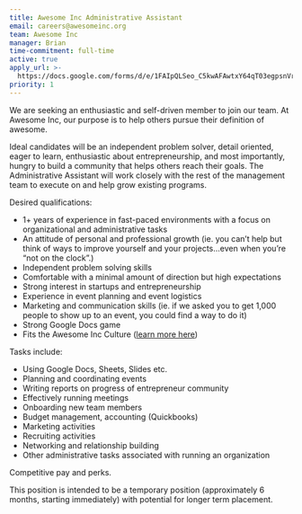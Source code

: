 ```yaml
---
title: Awesome Inc Administrative Assistant
email: careers@awesomeinc.org
team: Awesome Inc
manager: Brian
time-commitment: full-time
active: true
apply_url: >-
  https://docs.google.com/forms/d/e/1FAIpQLSeo_C5kwAFAwtxY64qT03egpsnVrwjGc-5UNezZ4HLwQj5SGA/viewform?usp=pp_url&entry.986034689
priority: 1
---
```

We are seeking an enthusiastic and self-driven member to join our team. At Awesome Inc, our purpose is to help others pursue their definition of awesome. 

Ideal candidates will be an independent problem solver, detail oriented, eager to learn, enthusiastic about entrepreneurship, and most importantly, hungry to build a community that helps others reach their goals. The Administrative Assistant will work closely with the rest of the management team to execute on and help grow existing programs.

Desired qualifications:



*   1+ years of experience in fast-paced environments with a focus on organizational and administrative tasks
*   An attitude of personal and professional growth (ie. you can’t help but think of ways to improve yourself and your projects...even when you’re “not on the clock”.)
*   Independent problem solving skills
*   Comfortable with a minimal amount of direction but high expectations
*   Strong interest in startups and entrepreneurship
*   Experience in event planning and event logistics
*   Marketing and communication skills (ie. if we asked you to get 1,000 people to show up to an event, you could find a way to do it)
*   Strong Google Docs game
*   Fits the Awesome Inc Culture ([learn more here](https://www.awesomeinc.org/culture-book-3.1.pdf))

Tasks include: 



*   Using Google Docs, Sheets, Slides etc.
*   Planning and coordinating events
*   Writing reports on progress of entrepreneur community
*   Effectively running meetings
*   Onboarding new team members
*   Budget management, accounting (Quickbooks)
*   Marketing activities
*   Recruiting activities
*   Networking and relationship building
*   Other administrative tasks associated with running an organization

Competitive pay and perks.  

This position is intended to be a temporary position (approximately 6 months, starting immediately) with potential for longer term placement.
